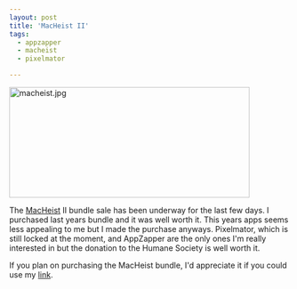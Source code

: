 ```yaml
---
layout: post
title: 'MacHeist II'
tags:
  - appzapper
  - macheist
  - pixelmator

---
```


<p><img src="http://www.the8thsign.com/wp-content/uploads/2008/01/macheist.jpg" alt="macheist.jpg" border="0" width="432" height="199" /></p>

<p>The <a href="http://www.macheist.com/">MacHeist</a> II bundle sale has been underway for the last few days. I purchased last years bundle and it was well worth it. This years apps seems less appealing to me but I made the purchase anyways. Pixelmator, which is still locked at the moment, and AppZapper are the only ones I'm really interested in but the donation to the Humane Society is well worth it.</p>

<p>If you plan on purchasing the MacHeist bundle, I'd appreciate it if you could use my <a href="https://www.macheist.com/buy/invite/71045">link</a>.  </p>

